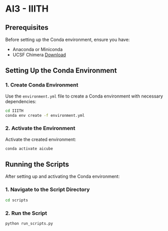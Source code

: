 # AI3 - IIITH

## Prerequisites

Before setting up the Conda environment, ensure you have:

- Anaconda or Miniconda
- UCSF Chimera [Download](https://www.cgl.ucsf.edu/chimera/download.html)

## Setting Up the Conda Environment

### 1. Create Conda Environment

Use the `environment.yml` file to create a Conda environment with necessary dependencies:

```bash
cd IIITH
conda env create -f environment.yml
```

### 2. Activate the Environment

Activate the created environment:

```bash
conda activate aicube
```

## Running the Scripts

After setting up and activating the Conda environment:

### 1. Navigate to the Script Directory

```bash
cd scripts
```

### 2. Run the Script

```bash
python run_scripts.py
```
